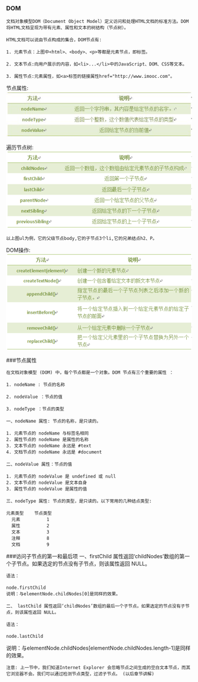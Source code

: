 ### DOM

```
文档对象模型DOM（Document Object Model）定义访问和处理HTML文档的标准方法。DOM 将HTML文档呈现为带有元素、属性和文本的树结构（节点树）。

HTML文档可以说由节点构成的集合，DOM节点有:

1. 元素节点：上图中<html>、<body>、<p>等都是元素节点，即标签。

2. 文本节点:向用户展示的内容，如<li>...</li>中的JavaScript、DOM、CSS等文本。

3. 属性节点:元素属性，如<a>标签的链接属性href="http://www.imooc.com"。
```

节点属性:
    ![](/assets/5375c953000117ee05240129.jpg)

遍历节点树:
    ![](/assets/53f17a6400017d2905230219.jpg)

```
以上图ul为例，它的父级节点body,它的子节点3个li,它的兄弟结点h2、P。
```

DOM操作:
   ![](/assets/538d29da000152db05360278.jpg)


###节点属性

    在文档对象模型 (DOM) 中，每个节点都是一个对象。DOM 节点有三个重要的属性 ：

    1. nodeName : 节点的名称

    2. nodeValue ：节点的值

    3. nodeType ：节点的类型

    一、nodeName 属性: 节点的名称，是只读的。

    1. 元素节点的 nodeName 与标签名相同
    2. 属性节点的 nodeName 是属性的名称
    3. 文本节点的 nodeName 永远是 #text
    4. 文档节点的 nodeName 永远是 #document

    二、nodeValue 属性：节点的值

    1. 元素节点的 nodeValue 是 undefined 或 null
    2. 文本节点的 nodeValue 是文本自身
    3. 属性节点的 nodeValue 是属性的值

    三、nodeType 属性: 节点的类型，是只读的。以下常用的几种结点类型:

    元素类型    节点类型
      元素          1
      属性          2
      文本          3
      注释          8
      文档          9

###访问子节点的第一和最后项
    一、firstChild 属性返回‘childNodes’数组的第一个子节点。如果选定的节点没有子节点，则该属性返回 NULL。

    语法：

    node.firstChild
    说明：与elementNode.childNodes[0]是同样的效果。 

    二、 lastChild 属性返回‘childNodes’数组的最后一个子节点。如果选定的节点没有子节点，则该属性返回 NULL。

    语法：

    node.lastChild
说明：与elementNode.childNodes[elementNode.childNodes.length-1]是同样的效果。 

    注意: 上一节中，我们知道Internet Explorer 会忽略节点之间生成的空白文本节点，而其它浏览器不会。我们可以通过检测节点类型，过滤子节点。 (以后章节讲解)

